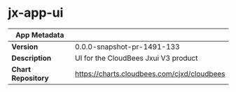 # jx-app-ui

|App Metadata||
|---|---|
| **Version** | 0.0.0-snapshot-pr-1491-133 |
| **Description** | UI for the CloudBees Jxui V3 product |
| **Chart Repository** | https://charts.cloudbees.com/cjxd/cloudbees |
